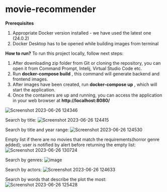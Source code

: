 # movie-recommender
**Prerequisites**
1. Appropriate Docker version installed - we have used the latest one (24.0.2)
2. Docker Desktop has to be opened while building images from terminal

**How to run?**
To run this project locally, follow next steps:

1. After downloading zip folder from Git or cloning the repository, you can open it from Command Prompt, Intelij, Virtual Studio Code etc.
2. Run **docker-compose build** , this command will generate backend and frontend images.
3. After images have been created, run **docker-compose up** , which will start the application.
4. Once the containers are up and running, you can access the application in your web browser at **http://localhost:8080/**


![Screenshot 2023-06-26 124346](https://github.com/bulajicj/movie-recommender/assets/135854133/9eb57b08-933b-4853-81ef-fd69fd6efee8)

Search by title: 
![Screenshot 2023-06-26 124415](https://github.com/bulajicj/movie-recommender/assets/135854133/b4e033b5-988c-41ca-88b0-7249cdecdb53)

Search by title and year range: 
![Screenshot 2023-06-26 124530](https://github.com/bulajicj/movie-recommender/assets/135854133/23d7980c-2367-4de8-9d0f-1e3146869500)

Empty list if there are no movies that match the requirements(horror genre added); user is notified by alert before returning the empty list: 
![Screenshot 2023-06-26 130724](https://github.com/bulajicj/movie-recommender/assets/135854133/af5d4422-1f2c-44bd-b092-db4befca9803)

Search by genres:
![image](https://github.com/bulajicj/movie-recommender/assets/135854133/a81fed86-9af2-4134-a171-738feab5ea6f)

Search by actors: 
![Screenshot 2023-06-26 124633](https://github.com/bulajicj/movie-recommender/assets/135854133/43e1ab59-24a9-442c-b2ed-48e611a1e387)

Search by words that describe the plot the most: 
![Screenshot 2023-06-26 125428](https://github.com/bulajicj/movie-recommender/assets/135854133/8783805a-0b42-4546-8c24-82e5ddb3aa31)












